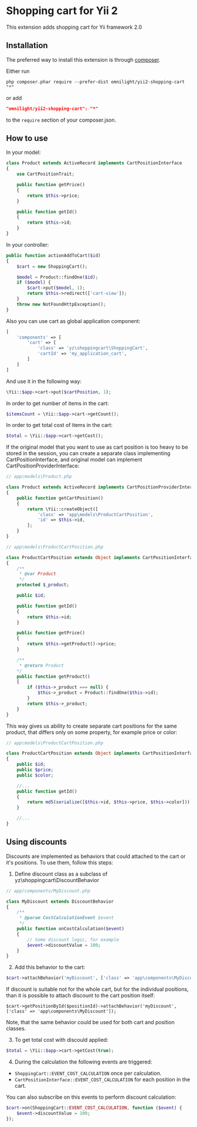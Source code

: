 Shopping cart for Yii 2
=======================

This extension adds shopping cart for Yii framework 2.0

Installation
------------

The preferred way to install this extension is through [composer](http://getcomposer.org/download/).

Either run

```
php composer.phar require --prefer-dist omnilight/yii2-shopping-cart "*"
```

or add

```json
"omnilight/yii2-shopping-cart": "*"
```

to the `require` section of your composer.json.

How to use
----------

In your model:
```php
class Product extends ActiveRecord implements CartPositionInterface
{
    use CartPositionTrait;

    public function getPrice()
    {
        return $this->price;
    }

    public function getId()
    {
        return $this->id;
    }
}
```

In your controller:
```php
public function actionAddToCart($id)
{
    $cart = new ShoppingCart();

    $model = Product::findOne($id);
    if ($model) {
        $cart->put($model, 1);
        return $this->redirect(['cart-view']);
    }
    throw new NotFoundHttpException();
}
```

Also you can use cart as global application component:

```php
[
    'components' => [
        'cart' => [
            'class' => 'yz\shoppingcart\ShoppingCart',
            'cartId' => 'my_application_cart',
        ]
    ]
]
```

And use it in the following way:

```php
\Yii::$app->cart->put($cartPosition, 1);
```

In order to get number of items in the cart:

```php
$itemsCount = \Yii::$app->cart->getCount();
```

In order to get total cost of items in the cart:

```php
$total = \Yii::$app->cart->getCost();
```

If the original model that you want to use as cart position is too heavy to be stored in the session, you
can create a separate class implementing CartPositionInterface, and original model can implement
CartPositionProviderInterface:

```php
// app\models\Product.php

class Product extends ActiveRecord implements CartPositionProviderInterface
{
    public function getCartPosition()
    {
        return \Yii::createObject([
            'class' => 'app\models\ProductCartPosition',
            'id' => $this->id,
        ];
    }
}

// app\models\ProductCartPosition.php

class ProductCartPosition extends Object implements CartPositionInterface
{
    /**
     * @var Product
     */
    protected $_product;

    public $id;

    public function getId()
    {
        return $this->id;
    }

    public function getPrice()
    {
        return $this->getProduct()->price;
    }

    /**
     * @return Product
    */
    public function getProduct()
    {
        if ($this->_product === null) {
            $this->_product = Product::findOne($this->id);
        }
        return $this->_product;
    }
}
```

This way gives us ability to create separate cart positions for the same product, that differs only on some property,
for example price or color:

```php
// app\models\ProductCartPosition.php

class ProductCartPosition extends Object implements CartPositionInterface
{
    public $id;
    public $price;
    public $color;

    //...
    public function getId()
    {
        return md5(serialize([$this->id, $this->price, $this->color]));
    }

    //...
}
```

Using discounts
---------------

Discounts are implemented as behaviors that could attached to the cart or it's positions. To use them, follow this steps:

1. Define discount class as a subclass of yz\shoppingcart\DiscountBehavior
```php
// app/components/MyDiscount.php

class MyDiscount extends DiscountBehavior
{
    /**
     * @param CostCalculationEvent $event
     */
    public function onCostCalculation($event)
    {
        // Some discount logic, for example
        $event->discountValue = 100;
    }
}
```

2. Add this behavior to the cart:

```php
$cart->attachBehavior('myDiscount', ['class' => 'app\components\MyDiscount']);
```

If discount is suitable not for the whole cart, but for the individual positions, than it is possible to attach
discount to the cart position itself:

```
$cart->getPositionById($positionId)->attachBehavior('myDiscount', ['class' => 'app\components\MyDiscount']);
```

Note, that the same behavior could be used for both cart and position classes.

3. To get total cost with discould applied:

```php
$total = \Yii::$app->cart->getCost(true);
```

4. During the calculation the following events are triggered: 
- `ShoppingCart::EVENT_COST_CALCULATION` once per calculation.
- `CartPositionInterface::EVENT_COST_CALCULATION` for each position in the cart.
 
You can also subscribe on this events to perform discount calculation:

```php
$cart->on(ShoppingCart::EVENT_COST_CALCULATION, function ($event) {
    $event->discountValue = 100;
});
```
